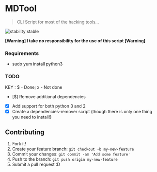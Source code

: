 # MDTool
> CLI Script for most of the hacking tools...

![stability stable](http://b.repl.ca/v1/stability-stable-brightgreen.png)

**[Warning] I take no responsibility for the use of this script [Warning]**

### Requirements

* sudo yum install python3

### TODO

KEY : $ - Done; x - Not done

- [$] Remove additional dependencies
- [x] Add support for both python 3 and 2
- [x] Create a dependencies-remover script (though there is only one thing you need to install!)

## Contributing

1. Fork it!
2. Create your feature branch: `git checkout -b my-new-feature`
3. Commit your changes: `git commit -am 'Add some feature'`
4. Push to the branch: `git push origin my-new-feature`
5. Submit a pull request :D
